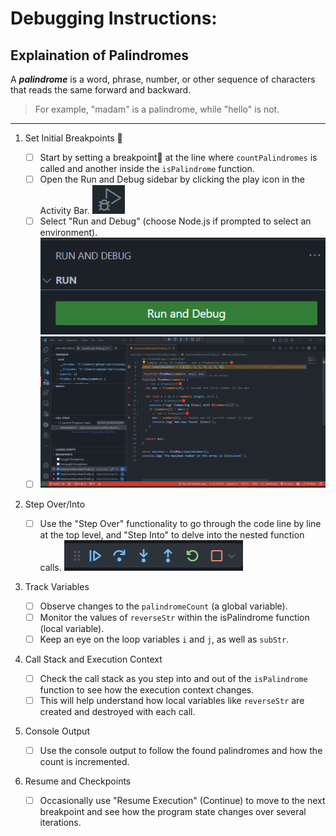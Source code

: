 # Debugging Instructions:

## Explaination of Palindromes

A **_palindrome_** is a word, phrase, number, or other sequence of characters that reads the same forward and backward.

> For example, "madam" is a palindrome, while "hello" is not.

---

1. Set Initial Breakpoints 🔴

   - [ ] Start by setting a breakpoint🔴 at the line where `countPalindromes` is called and another inside the `isPalindrome` function.
   - [ ] Open the Run and Debug sidebar by clicking the play icon in the Activity Bar.
         ![DebugPlayButton](../../assets/images/debugPlay.png)
   - [ ] Select "Run and Debug" (choose Node.js if prompted to select an environment).
         ![RunAndDebug](../../assets/images/runAndDebugButton.png)
   - [ ] ![Stepping](../../assets/images/stepping.png)

2. Step Over/Into

   - [ ] Use the "Step Over" functionality to go through the code line by line at the top level, and "Step Into" to delve into the nested function calls.
         ![stepBar](../../assets/images/stepBar.png)

3. Track Variables

   - [ ] Observe changes to the `palindromeCount` (a global variable).
   - [ ] Monitor the values of `reverseStr` within the isPalindrome function (local variable).
   - [ ] Keep an eye on the loop variables `i` and `j`, as well as `subStr`.

4. Call Stack and Execution Context

   - [ ] Check the call stack as you step into and out of the `isPalindrome` function to see how the execution context changes.
   - [ ] This will help understand how local variables like `reverseStr` are created and destroyed with each call.

5. Console Output

   - [ ] Use the console output to follow the found palindromes and how the count is incremented.

6. Resume and Checkpoints

   - [ ] Occasionally use "Resume Execution" (Continue) to move to the next breakpoint and see how the program state changes over several iterations.
